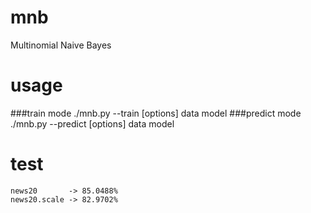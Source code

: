 mnb
===

Multinomial Naive Bayes

# usage
###train mode
    ./mnb.py --train [options] data model
###predict mode
    ./mnb.py --predict [options] data model

# test
	news20       -> 85.0488%
	news20.scale -> 82.9702%
